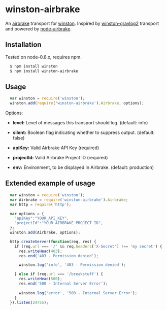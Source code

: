 winston-airbrake
================

An [airbrake][2] transport for [winston][0]. Inspired by [winston-graylog2][1] transport and powered by [node-airbrake][3].

## Installation
Tested on node-0.8.x, requires npm.

``` sh
  $ npm install winston
  $ npm install winston-airbrake
```

## Usage
``` js
  var winston = require('winston');
  winston.add(require('winston-airbrake').Airbrake, options);

```

Options:

* __level:__ Level of messages this transport should log. (default: info)
* __silent:__ Boolean flag indicating whether to suppress output. (default: false)

* __apiKey:__ Valid Airbrake API Key (required)
* __projectId:__ Valid Airbrake Project ID (required)
* __env:__ Environment, to be displayed in Airbrake. (default: production)

## Extended example of usage
``` js
  var winston = require('winston');
  var Airbrake = require('winston-airbrake').Airbrake;
  var http = require('http');

  var options = {
    "apiKey":"YOUR_API_KEY",
    "projectId":"YOUR_AIRBRAKE_PROJECT_ID",
  };
  winston.add(Airbrake, options);

  http.createServer(function(req, res) {
    if (req.url === '/' && req.headers['X-Secret'] !== 'my secret') {
      res.writeHead(403);
      res.end('403 - Permission denied');

      winston.log('info', '403 - Permission denied');

    } else if (req.url === '/breakstuff') {
      res.writeHead(500);
      res.end('500 - Internal Server Error');
    
      winston.log('error', '500 - Internal Server Error');
    }
  }).listen(24755);
```

[0]: https://github.com/flatiron/winston
[1]: https://github.com/flite/winston-graylog2
[2]: https://airbrake.io
[3]: https://github.com/felixge/node-airbrake
